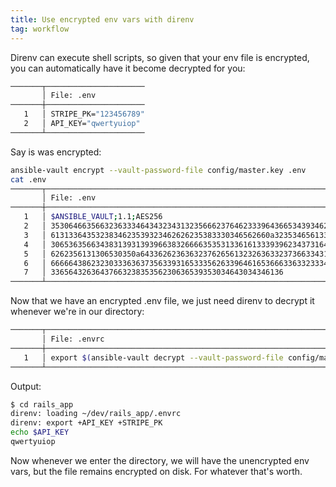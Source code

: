 ```yaml
---
title: Use encrypted env vars with direnv
tag: workflow
---
```


Direnv can execute shell scripts, so given that your env file is encrypted, you can automatically have it become decrypted for you:

```sh
───────┬──────────────────────
       │ File: .env
───────┼──────────────────────
   1   │ STRIPE_PK="123456789"
   2   │ API_KEY="qwertyuiop"
───────┴──────────────────────
```

Say is was encrypted:

```sh
ansible-vault encrypt --vault-password-file config/master.key .env
cat .env
───────┬─────────────────────────────────────────────────────────────────────────────────
       │ File: .env
───────┼─────────────────────────────────────────────────────────────────────────────────
   1   │ $ANSIBLE_VAULT;1.1;AES256
   2   │ 35306466356632363334643432343132356662376462333964366534393462366333623764336161
   3   │ 6131336435323834623539323462626235383330346562660a323534656133653237656634346235
   4   │ 30653635663438313931393966383266663535313361613339396234373164323830373262633661
   5   │ 6262356131306530350a643362623636323762656132326363323736633431396463616137343139
   6   │ 66666438623230333636373563393165333562633964616536663363323334343235386465346663
   7   │ 3365643263643766323835356230636539353034643034346136
───────┴─────────────────────────────────────────────────────────────────────────────────
```

Now that we have an encrypted .env file, we just need direnv to decrypt it whenever we're in our directory:

```sh
───────┬────────────────────────────────────────────────────────────────────────────────────────────────
       │ File: .envrc
───────┼────────────────────────────────────────────────────────────────────────────────────────────────
   1   │ export $(ansible-vault decrypt --vault-password-file config/master.key --output - .env | xargs)
───────┴────────────────────────────────────────────────────────────────────────────────────────────────
```
Output:

```sh
$ cd rails_app
direnv: loading ~/dev/rails_app/.envrc
direnv: export +API_KEY +STRIPE_PK
echo $API_KEY
qwertyuiop
```

Now whenever we enter the directory, we will have the unencrypted env vars, but the file remains encrypted on disk. For whatever that's worth.
